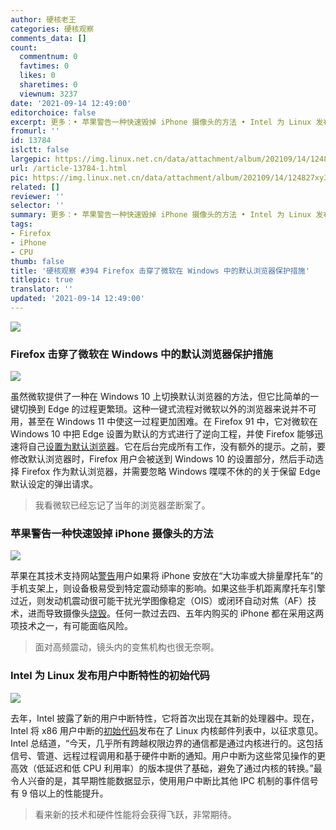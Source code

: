 ```yaml
---
author: 硬核老王
categories: 硬核观察
comments_data: []
count:
  commentnum: 0
  favtimes: 0
  likes: 0
  sharetimes: 0
  viewnum: 3237
date: '2021-09-14 12:49:00'
editorchoice: false
excerpt: 更多：• 苹果警告一种快速毁掉 iPhone 摄像头的方法 • Intel 为 Linux 发布用户中断特性的初始代码
fromurl: ''
id: 13784
islctt: false
largepic: https://img.linux.net.cn/data/attachment/album/202109/14/124827xy33lrzpfz3p5l1y.jpg
url: /article-13784-1.html
pic: https://img.linux.net.cn/data/attachment/album/202109/14/124827xy33lrzpfz3p5l1y.jpg.thumb.jpg
related: []
reviewer: ''
selector: ''
summary: 更多：• 苹果警告一种快速毁掉 iPhone 摄像头的方法 • Intel 为 Linux 发布用户中断特性的初始代码
tags:
- Firefox
- iPhone
- CPU
thumb: false
title: '硬核观察 #394 Firefox 击穿了微软在 Windows 中的默认浏览器保护措施'
titlepic: true
translator: ''
updated: '2021-09-14 12:49:00'
---
```


![](https://img.linux.net.cn/data/attachment/album/202109/14/124827xy33lrzpfz3p5l1y.jpg)


### Firefox 击穿了微软在 Windows 中的默认浏览器保护措施


![](https://img.linux.net.cn/data/attachment/album/202109/14/124837n4bnwmjewzhjqvhe.jpg)


虽然微软提供了一种在 Windows 10 上切换默认浏览器的方法，但它比简单的一键切换到 Edge 的过程更繁琐。这种一键式流程对微软以外的浏览器来说并不可用，甚至在 Windows 11 中使这一过程更加困难。在 Firefox 91 中，它对微软在 Windows 10 中把 Edge 设置为默认的方式进行了逆向工程，并使 Firefox 能够迅速将自己[设置为默认浏览器](https://www.theverge.com/2021/9/13/22671182/mozilla-default-browser-windows-protections-firefox)。它在后台完成所有工作，没有额外的提示。之前，要修改默认浏览器时，Firefox 用户会被送到 Windows 10 的设置部分，然后手动选择 Firefox 作为默认浏览器，并需要忽略 Windows 喋喋不休的的关于保留 Edge 默认设定的弹出请求。



> 
> 我看微软已经忘记了当年的浏览器垄断案了。
> 
> 
> 


### 苹果警告一种快速毁掉 iPhone 摄像头的方法


![](https://img.linux.net.cn/data/attachment/album/202109/14/124905xagccbyd9gac39cm.jpg)


苹果在其技术支持网站[警告](https://support.apple.com/en-us/HT212803)用户如果将 iPhone 安放在“大功率或大排量摩托车”的手机支架上，则设备极易受到特定震动频率的影响。如果这些手机距离摩托车引擎过近，则发动机震动很可能干扰光学图像稳定（OIS）或闭环自动对焦（AF）技术，进而导致摄像头[烧毁](https://www.macrumors.com/2021/09/10/iphone-camera-vibration-damage-motorcyles/)。任何一款过去四、五年内购买的 iPhone 都在采用这两项技术之一，有可能面临风险。



> 
> 面对高频震动，镜头内的变焦机构也很无奈啊。
> 
> 
> 


### Intel 为 Linux 发布用户中断特性的初始代码


![](https://img.linux.net.cn/data/attachment/album/202109/14/124926d3ye33yj5f0e0kuu.jpg)


去年，Intel 披露了新的用户中断特性，它将首次出现在其新的处理器中。现在，Intel 将 x86 用户中断的[初始代码](https://lore.kernel.org/lkml/20210913200132.3396598-1-sohil.mehta@intel.com/T/#m0a43e921ae1e8e6aa11b8a51380ef2ff3a87fb4a)发布在了 Linux 内核邮件列表中，以征求意见。Intel 总结道，“今天，几乎所有跨越权限边界的通信都是通过内核进行的。这包括信号、管道、远程过程调用和基于硬件中断的通知。用户中断为这些常见操作的更高效（低延迟和低 CPU 利用率）的版本提供了基础，避免了通过内核的转换。”最令人兴奋的是，其早期性能数据显示，使用用户中断比其他 IPC 机制的事件信号有 9 倍以上的性能提升。



> 
> 看来新的技术和硬件性能将会获得飞跃，非常期待。
> 
> 
>